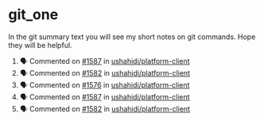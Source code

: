 # git_one
In the git summary text you will see my short notes on git commands. Hope they will be helpful.

<!--START_SECTION:activity-->
1. 🗣 Commented on [#1587](https://github.com/ushahidi/platform-client/issues/1587) in [ushahidi/platform-client](https://github.com/ushahidi/platform-client)
2. 🗣 Commented on [#1582](https://github.com/ushahidi/platform-client/issues/1582) in [ushahidi/platform-client](https://github.com/ushahidi/platform-client)
3. 🗣 Commented on [#1576](https://github.com/ushahidi/platform-client/issues/1576) in [ushahidi/platform-client](https://github.com/ushahidi/platform-client)
4. 🗣 Commented on [#1587](https://github.com/ushahidi/platform-client/issues/1587) in [ushahidi/platform-client](https://github.com/ushahidi/platform-client)
5. 🗣 Commented on [#1582](https://github.com/ushahidi/platform-client/issues/1582) in [ushahidi/platform-client](https://github.com/ushahidi/platform-client)
<!--END_SECTION:activity-->
